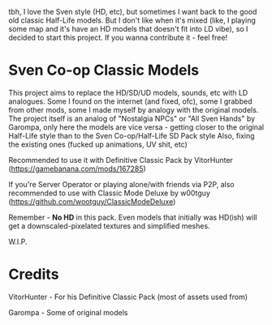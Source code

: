 tbh, I love the Sven style (HD, etc), but sometimes I want back to the good old classic Half-Life models. But I don't like when it's mixed (like, I playing some map and it's have an HD models that doesn't fit into LD vibe), so I decided to start this project. If you wanna contribute it - feel free!

# Sven Co-op Classic Models
This project aims to replace the HD/SD/UD models, sounds, etc with LD analogues. Some I found on the internet (and fixed, ofc), some I grabbed from other mods, some I made myself by analogy with the original models. 
The project itself is an analog of "Nostalgia NPCs" or "All Sven Hands" by Garompa, only here the models are vice versa - getting closer to the original Half-Life style than to the Sven Co-op/Half-Life SD Pack style
Also, fixing the existing ones (fucked up animations, UV shit, etc)

Recommended to use it with Definitive Classic Pack by VitorHunter (https://gamebanana.com/mods/167285)

If you're Server Operator or playing alone/with friends via P2P, also recommended to use with Classic Mode Deluxe by w00tguy (https://github.com/wootguy/ClassicModeDeluxe)

Remember - **No HD** in this pack. Even models that initially was HD(ish) will get a downscaled-pixelated textures and simplified meshes.

W.I.P.

# Credits
VitorHunter - For his Definitive Classic Pack (most of assets used from)

Garompa - Some of original models
